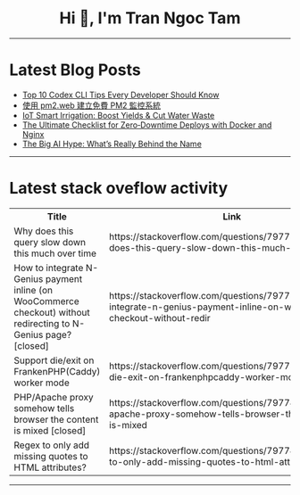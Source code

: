 <h1 align="center">Hi 👋, I'm Tran Ngoc Tam</h1>

---

# Latest Blog Posts 
<!-- BLOG-POST-LIST:START -->
- [Top 10 Codex CLI Tips Every Developer Should Know](https://dev.to/therealmrmumba/top-10-codex-cli-tips-every-developer-should-know-2340)
- [使用 pm2.web 建立免費 PM2 監控系統](https://dev.to/letswrite/shi-yong-pm2web-jian-li-mian-fei-pm2-jian-kong-xi-tong-5dim)
- [IoT Smart Irrigation: Boost Yields &amp; Cut Water Waste](https://dev.to/nirav_panchal_e531c758f1d/iot-smart-irrigation-boost-yields-cut-water-waste-309c)
- [The Ultimate Checklist for Zero‑Downtime Deploys with Docker and Nginx](https://dev.to/ramer2b58cbe46bc8/the-ultimate-checklist-for-zero-downtime-deploys-with-docker-and-nginx-22fc)
- [The Big AI Hype: What’s Really Behind the Name](https://dev.to/marikinyo/the-big-ai-hype-whats-really-behind-the-name-1bem)
<!-- BLOG-POST-LIST:END -->

---

# Latest stack oveflow activity
<table>
  <tr><th>Title</th><th>Link</th></tr>
  <!-- STACKOVERFLOW:START --><tr><td>Why does this query slow down this much over time</td><td>https://stackoverflow.com/questions/79775969/why-does-this-query-slow-down-this-much-over-time</td></tr><tr><td>How to integrate N-Genius payment inline &lpar;on WooCommerce checkout&rpar; without redirecting to N-Genius page? [closed]</td><td>https://stackoverflow.com/questions/79775317/how-to-integrate-n-genius-payment-inline-on-woocommerce-checkout-without-redir</td></tr><tr><td>Support die/exit on FrankenPHP&lpar;Caddy&rpar; worker mode</td><td>https://stackoverflow.com/questions/79775141/support-die-exit-on-frankenphpcaddy-worker-mode</td></tr><tr><td>PHP/Apache proxy somehow tells browser the content is mixed [closed]</td><td>https://stackoverflow.com/questions/79774856/php-apache-proxy-somehow-tells-browser-the-content-is-mixed</td></tr><tr><td>Regex to only add missing quotes to HTML attributes?</td><td>https://stackoverflow.com/questions/79774796/regex-to-only-add-missing-quotes-to-html-attributes</td></tr><!-- STACKOVERFLOW:END -->
</table>

---


